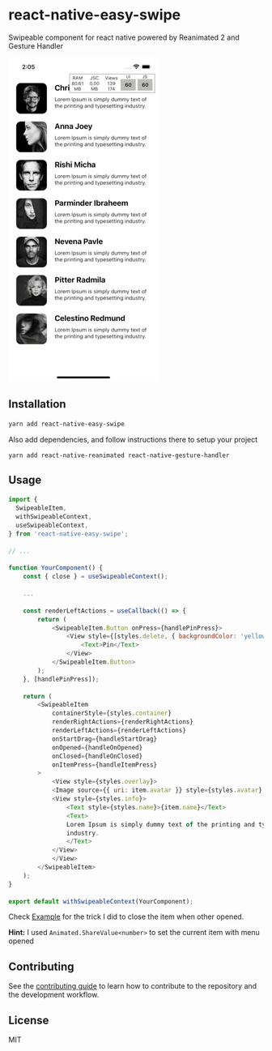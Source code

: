 # react-native-easy-swipe

Swipeable component for react native powered by Reanimated 2 and Gesture Handler

![alt text](pictures/intro.gif "Intro")
## Installation

```sh
yarn add react-native-easy-swipe
```

Also add dependencies, and follow instructions there to setup your project
```
yarn add react-native-reanimated react-native-gesture-handler
```
## Usage

```js
import {
  SwipeableItem,
  withSwipeableContext,
  useSwipeableContext,
} from 'react-native-easy-swipe';

// ...

function YourComponent() {
    const { close } = useSwipeableContext();

    ... 

    const renderLeftActions = useCallback(() => {
        return (
            <SwipeableItem.Button onPress={handlePinPress}>
                <View style={[styles.delete, { backgroundColor: 'yellow' }]}>
                    <Text>Pin</Text>
                </View>
            </SwipeableItem.Button>
        );
    }, [handlePinPress]);

    return (
        <SwipeableItem
            containerStyle={styles.container}
            renderRightActions={renderRightActions}
            renderLeftActions={renderLeftActions}
            onStartDrag={handleStartDrag}
            onOpened={handleOnOpened}
            onClosed={handleOnClosed}
            onItemPress={handleItemPress}
        >
            <View style={styles.overlay}>
            <Image source={{ uri: item.avatar }} style={styles.avatar} />
            <View style={styles.info}>
                <Text style={styles.name}>{item.name}</Text>
                <Text>
                Lorem Ipsum is simply dummy text of the printing and typesetting
                industry.
                </Text>
            </View>
            </View>
        </SwipeableItem>
    );
}

export default withSwipeableContext(YourComponent);
```

Check [Example](example/src) for the trick I did to close the item when other opened. 

**Hint:** I used `Animated.ShareValue<number>` to set the current item with menu opened

## Contributing

See the [contributing guide](CONTRIBUTING.md) to learn how to contribute to the repository and the development workflow.

## License

MIT
